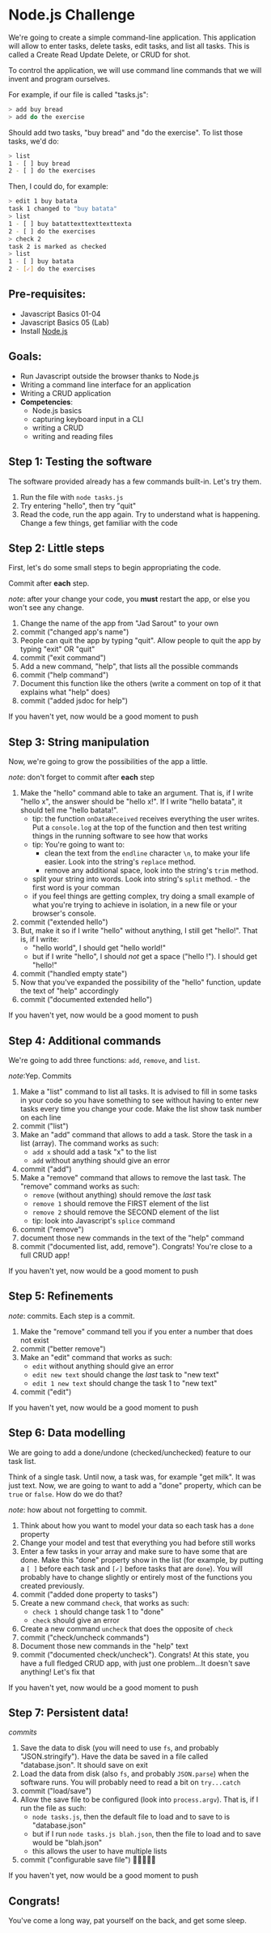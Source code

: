 # Node.js Challenge

We're going to create a simple command-line application. This application will allow to enter tasks, delete tasks, edit tasks, and list all tasks. This is called a Create Read Update Delete, or CRUD for shot.

To control the application, we will use command line commands that we will invent and program ourselves.

For example, if our file is called "tasks.js":

```bash
> add buy bread
> add do the exercise
```

Should add two tasks, "buy bread" and "do the exercise". To list those tasks, we'd do:

```bash
> list
1 - [ ] buy bread
2 - [ ] do the exercises
```

Then, I could do, for example:

```bash
> edit 1 buy batata
task 1 changed to "buy batata"
> list
1 - [ ] buy batattexttexttexttexta
2 - [ ] do the exercises
> check 2
task 2 is marked as checked
> list
1 - [ ] buy batata
2 - [✓] do the exercises
```

## Pre-requisites:

* Javascript Basics 01-04
* Javascript Basics 05 \(Lab\)
* Install [Node.js](https://nodejs.org/)

## Goals:

* Run Javascript outside the browser thanks to Node.js
* Writing a command line interface for an application
* Writing a CRUD application
* **Competencies**: 
  * Node.js basics
  * capturing keyboard input in a CLI
  * writing a CRUD
  * writing and reading files

## Step 1: Testing the software

The software provided already has a few commands built-in. Let's try them.

1. Run the file with `node tasks.js`
2. Try entering "hello", then try "quit"
3. Read the code, run the app again. Try to understand what is happening. Change a few things, get familiar with the code

## Step 2: Little steps

First, let's do some small steps to begin appropriating the code.

Commit after **each** step.

_note_: after your change your code, you **must** restart the app, or else you won't see any change.

1. Change the name of the app from "Jad Sarout" to your own
2. commit \("changed app's name"\) 
3. People can quit the app by typing "quit". Allow people to quit the app by typing "exit" OR "quit"
4. commit \("exit command"\) 
5. Add a new command, "help", that lists all the possible commands
6. commit \("help command"\)
7. Document this function like the others \(write a comment on top of it that explains what "help" does\)
8. commit \("added jsdoc for help"\) 

If you haven't yet, now would be a good moment to push

## Step 3: String manipulation

Now, we're going to grow the possibilities of the app a little.

_note_: don't forget to commit after **each** step

1. Make the "hello" command able to take an argument. That is, if I write "hello x", the answer should be "hello x!". If I write "hello batata", it should tell me "hello batata!". 
   * tip: the function `onDataReceived` receives everything the user writes. Put a `console.log` at the top of the function and then test writing things in the running software to see how that works
   * tip: You're going to want to:
     * clean the text from the `endline` character `\n`, to make your life easier. Look into the string's `replace` method.
     * remove any additional space, look into the string's `trim` method.
   * split your string into words. Look into string's `split` method.  - the first word is your comman
   * if you feel things are getting complex, try doing a small example of what you're trying to achieve in isolation, in a new file or your browser's console.
2. commit \("extended hello"\)  
3. But, make it so if I write "hello" without anything, I still get "hello!". That is, if I write:
   * "hello world", I should get "hello world!"
   * but if I write "hello", I should _not_ get a space \("hello !"\). I should get "hello!"
4. commit \("handled empty state"\)  
5. Now that you've expanded the possibility of the "hello" function, update the text of "help" accordingly 
6. commit \("documented extended hello"\)  

If you haven't yet, now would be a good moment to push

## Step 4: Additional commands

We're going to add three functions: `add`, `remove`, and `list`.

_note_:Yep. Commits

1. Make a "list" command to list all tasks. It is advised to fill in some tasks in your code so you have something to see without having to enter new tasks every time you change your code. Make the list show task number on each line
2. commit \("list"\)  
3. Make an "add" command that allows to add a task. Store the task in a list \(array\). The command works as such:
   * `add x` should add a task "x" to the list
   * `add` without anything should give an error
4. commit \("add"\)  
5. Make a "remove" command that allows to remove the last task. The "remove" command works as such:
   * `remove` \(without anything\) should remove the _last_ task
   * `remove 1` should remove the FIRST element of the list
   * `remove 2` should remove the SECOND element of the list
   * tip: look into Javascript's `splice` command
6. commit \("remove"\)  
7. document those new commands in the text of the "help" command
8. commit \("documented list, add, remove"\). Congrats! You're close to a full CRUD app!  

If you haven't yet, now would be a good moment to push

## Step 5: Refinements

_note_: commits. Each step is a commit.

1. Make the "remove" command tell you if you enter a number that does not exist
2. commit \("better remove"\)  
3. Make an "edit" command that works as such:
   * `edit` without anything should give an error
   * `edit new text` should change the _last_ task to "new text"
   * `edit 1 new text` should change the task 1 to "new text"
4. commit \("edit"\)  

If you haven't yet, now would be a good moment to push

## Step 6: Data modelling

We are going to add a done/undone \(checked/unchecked\) feature to our task list.

Think of a single task. Until now, a task was, for example "get milk". It was just text. Now, we are going to want to add a "done" property, which can be `true` or `false`. How do we do that?

_note_: how about not forgetting to commit.

1. Think about how you want to model your data so each task has a `done` property
2. Change your model and test that everything you had before still works
3. Enter a few tasks in your array and make sure to have some that are done. Make this "done" property show in the list \(for example, by putting a `[ ]` before each task and `[✓]` before tasks that are `done`\). You will probably have to change slightly or entirely most of the functions you created previously.
4. commit \("added done property to tasks"\)  
5. Create a new command `check`, that works as such:
   * `check 1` should change task 1 to "done"
   * `check` should give an error
6. Create a new command `uncheck` that does the opposite of `check`
7. commit \("check/uncheck commands"\)  
8. Document those new commands in the "help" text
9. commit \("documented check/uncheck"\). Congrats! At this state, you have a full fledged CRUD app, with just one problem...It doesn't save anything! Let's fix that  

If you haven't yet, now would be a good moment to push

## Step 7: Persistent data!

_commits_

1. Save the data to disk \(you will need to use `fs`, and probably "JSON.stringify"\). Have the data be saved in a file called "database.json". It should save on exit
2. Load the data from disk \(also `fs`, and probably `JSON.parse`\) when the software runs. You will probably need to read a bit on `try...catch`
3. commit \("load/save"\)  
4. Allow the save file to be configured \(look into `process.argv`\). That is, if I run the file as such:
   * `node tasks.js`, then the default file to load and to save to is "database.json"
   * but if I run `node tasks.js blah.json`, then the file to load and to save would be "blah.json"
   * this allows the user to have multiple lists
5. commit \("configurable save file"\) 🔑🔑🔑🔑🔑

If you haven't yet, now would be a good moment to push

## Congrats!

You've come a long way, pat yourself on the back, and get some sleep.

